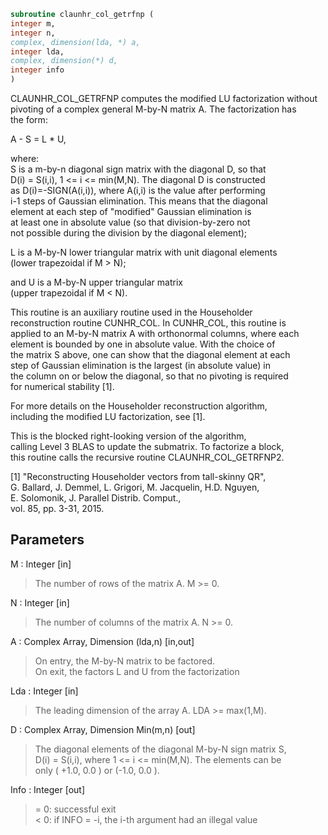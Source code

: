 ```fortran  
subroutine claunhr_col_getrfnp (  
integer m,  
integer n,  
complex, dimension(lda, *) a,  
integer lda,  
complex, dimension(*) d,  
integer info  
)  
```  
  
CLAUNHR_COL_GETRFNP computes the modified LU factorization without  
pivoting of a complex general M-by-N matrix A. The factorization has  
the form:  
  
A - S = L * U,  
  
where:  
S is a m-by-n diagonal sign matrix with the diagonal D, so that  
D(i) = S(i,i), 1 <= i <= min(M,N). The diagonal D is constructed  
as D(i)=-SIGN(A(i,i)), where A(i,i) is the value after performing  
i-1 steps of Gaussian elimination. This means that the diagonal  
element at each step of "modified" Gaussian elimination is  
at least one in absolute value (so that division-by-zero not  
not possible during the division by the diagonal element);  
  
L is a M-by-N lower triangular matrix with unit diagonal elements  
(lower trapezoidal if M > N);  
  
and U is a M-by-N upper triangular matrix  
(upper trapezoidal if M < N).  
  
This routine is an auxiliary routine used in the Householder  
reconstruction routine CUNHR_COL. In CUNHR_COL, this routine is  
applied to an M-by-N matrix A with orthonormal columns, where each  
element is bounded by one in absolute value. With the choice of  
the matrix S above, one can show that the diagonal element at each  
step of Gaussian elimination is the largest (in absolute value) in  
the column on or below the diagonal, so that no pivoting is required  
for numerical stability [1].  
  
For more details on the Householder reconstruction algorithm,  
including the modified LU factorization, see [1].  
  
This is the blocked right-looking version of the algorithm,  
calling Level 3 BLAS to update the submatrix. To factorize a block,  
this routine calls the recursive routine CLAUNHR_COL_GETRFNP2.  
  
[1] "Reconstructing Householder vectors from tall-skinny QR",  
G. Ballard, J. Demmel, L. Grigori, M. Jacquelin, H.D. Nguyen,  
E. Solomonik, J. Parallel Distrib. Comput.,  
vol. 85, pp. 3-31, 2015.  
  
## Parameters  
M : Integer [in]  
> The number of rows of the matrix A.  M >= 0.  
  
N : Integer [in]  
> The number of columns of the matrix A.  N >= 0.  
  
A : Complex Array, Dimension (lda,n) [in,out]  
> On entry, the M-by-N matrix to be factored.  
> On exit, the factors L and U from the factorization  
  
Lda : Integer [in]  
> The leading dimension of the array A.  LDA >= max(1,M).  
  
D : Complex Array, Dimension Min(m,n) [out]  
> The diagonal elements of the diagonal M-by-N sign matrix S,  
> D(i) = S(i,i), where 1 <= i <= min(M,N). The elements can be  
> only ( +1.0, 0.0 ) or (-1.0, 0.0 ).  
  
Info : Integer [out]  
> = 0:  successful exit  
> < 0:  if INFO = -i, the i-th argument had an illegal value  
  
